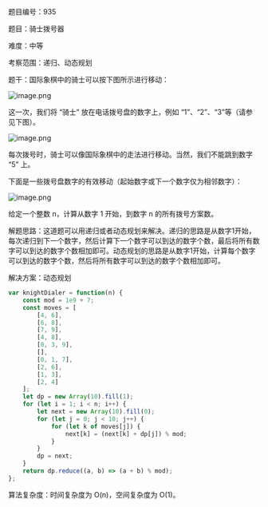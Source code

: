 题目编号：935

题目：骑士拨号器

难度：中等

考察范围：递归、动态规划

题干：国际象棋中的骑士可以按下图所示进行移动：

![image.png](https://assets.leetcode-cn.com/aliyun-lc-upload/uploads/2018/11/03/knight.png)

这一次，我们将 “骑士” 放在电话拨号盘的数字上，例如 “1”、“2”、“3”等（请参见下图）。

![image.png](https://assets.leetcode-cn.com/aliyun-lc-upload/uploads/2018/11/03/keypad.png)

每次拨号时，骑士可以像国际象棋中的走法进行移动。当然，我们不能跳到数字 “5” 上。

下面是一些拨号盘数字的有效移动（起始数字或下一个数字仅为相邻数字）：

![image.png](https://assets.leetcode-cn.com/aliyun-lc-upload/uploads/2018/11/03/keypadMoves.png)

给定一个整数 n，计算从数字 1 开始，到数字 n 的所有拨号方案数。

解题思路：这道题可以用递归或者动态规划来解决。递归的思路是从数字1开始，每次递归到下一个数字，然后计算下一个数字可以到达的数字个数，最后将所有数字可以到达的数字个数相加即可。动态规划的思路是从数字1开始，计算每个数字可以到达的数字个数，然后将所有数字可以到达的数字个数相加即可。

解决方案：动态规划

```javascript
var knightDialer = function(n) {
    const mod = 1e9 + 7;
    const moves = [
        [4, 6],
        [6, 8],
        [7, 9],
        [4, 8],
        [0, 3, 9],
        [],
        [0, 1, 7],
        [2, 6],
        [1, 3],
        [2, 4]
    ];
    let dp = new Array(10).fill(1);
    for (let i = 1; i < n; i++) {
        let next = new Array(10).fill(0);
        for (let j = 0; j < 10; j++) {
            for (let k of moves[j]) {
                next[k] = (next[k] + dp[j]) % mod;
            }
        }
        dp = next;
    }
    return dp.reduce((a, b) => (a + b) % mod);
};
```

算法复杂度：时间复杂度为 O(n)，空间复杂度为 O(1)。
